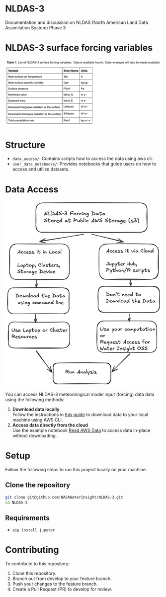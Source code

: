 # NLDAS-3
Documentation and discussion on NLDAS (North American Land Data Assimilation System) Phase 3

# NLDAS-3 surface forcing variables
![NLDAS-3 surface forcing variables](/NLDAS-3%20surface%20forcing%20variables.png)

# Structure
- `data_access/`: Contains scripts how to access the data using aws cli.
- `user_data_notebooks/`: Provides notebooks that guide users on how to access and utilize datasets.

# Data Access

![Various options to access data](nldas_data_access.png)

You can access NLDAS-3 meteorological model input (forcing) data data using the following methods:

1. **Download data locally**  
   Follow the instructions in [this guide](data_access/1-download_from_aws.md) to download data to your local machine using AWS CLI.
2. **Access data directly from the cloud**  
   Use the example notebook [Read AWS Data](user_data_notebooks/1-read_aws_data.ipynb) to access data in-place without downloading.

# Setup
Follow the following steps to run this project locally on your machine.

## Clone the repository
```sh
git clone git@github.com:NASAWaterInsight/NLDAS-3.git
cd NLDAS-3
```

## Requirements
- `pip install jupyter`

# Contributing
To contribute to this repository:
1. Clone this repository.
2. Branch out from develop to your feature branch.
3. Push your changes to the feature branch.
4. Create a Pull Request (PR) to develop for review.
